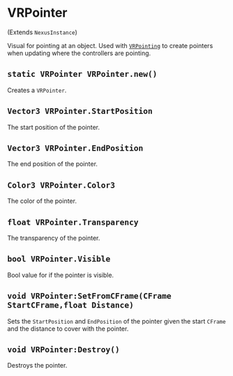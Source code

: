 # VRPointer
(Extends `NexusInstance`)

Visual for pointing at an object. Used
with [`VRPointing`](VRPointing.md) to
create pointers when updating where the
controllers are pointing.

## `static VRPointer VRPointer.new()`
Creates a `VRPointer`.

## `Vector3 VRPointer.StartPosition`
The start position of the pointer.

## `Vector3 VRPointer.EndPosition`
The end position of the pointer.

## `Color3 VRPointer.Color3`
The color of the pointer.

## `float VRPointer.Transparency`
The transparency of the pointer.

## `bool VRPointer.Visible`
Bool value for if the pointer is visible.

## `void VRPointer:SetFromCFrame(CFrame StartCFrame,float Distance)`
Sets the `StartPosition` and `EndPosition`
of the pointer given the start `CFrame` and
the distance to cover with the pointer.

## `void VRPointer:Destroy()`
Destroys the pointer.